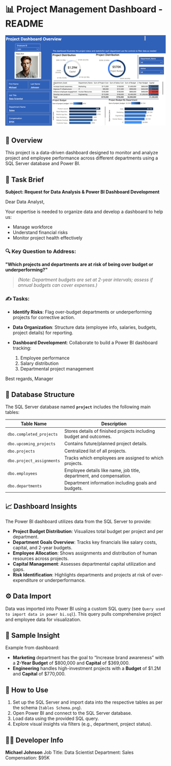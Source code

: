 # 📊 Project Management Dashboard - README
![alt text](img.png)
## 📁 Overview

This project is a data-driven dashboard designed to monitor and analyze project and employee performance across different departments using a SQL Server database and Power BI.

## 📑 Task Brief

**Subject: Request for Data Analysis & Power BI Dashboard Development**

Dear Data Analyst,

Your expertise is needed to organize data and develop a dashboard to help us:

* Manage workforce
* Understand financial risks
* Monitor project health effectively

### 🔍 Key Question to Address:

**"Which projects and departments are at risk of being over budget or underperforming?"**

> *(Note: Department budgets are set at 2-year intervals; assess if annual budgets can cover expenses.)*

### ✍️ Tasks:

* **Identify Risks**: Flag over-budget departments or underperforming projects for corrective action.
* **Data Organization**: Structure data (employee info, salaries, budgets, project details) for reporting.
* **Dashboard Development**: Collaborate to build a Power BI dashboard tracking:

  1. Employee performance
  2. Salary distribution
  3. Departmental project management

Best regards,
Manager

## 🧱 Database Structure

The SQL Server database named **`project`** includes the following main tables:

| Table Name                | Description                                                          |
| ------------------------- | -------------------------------------------------------------------- |
| `dbo.completed_projects`  | Stores details of finished projects including budget and outcomes.   |
| `dbo.upcoming_projects`   | Contains future/planned project details.                             |
| `dbo.projects`            | Centralized list of all projects.                                    |
| `dbo.project_assignments` | Tracks which employees are assigned to which projects.               |
| `dbo.employees`           | Employee details like name, job title, department, and compensation. |
| `dbo.departments`         | Department information including goals and budgets.                  |

## 📈 Dashboard Insights

The Power BI dashboard utilizes data from the SQL Server to provide:

* **Project Budget Distribution**: Visualizes total budget per project and per department.
* **Department Goals Overview**: Tracks key financials like salary costs, capital, and 2-year budgets.
* **Employee Allocation**: Shows assignments and distribution of human resources across projects.
* **Capital Management**: Assesses departmental capital utilization and gaps.
* **Risk Identification**: Highlights departments and projects at risk of over-expenditure or underperformance.

## ⚙️ Data Import

Data was imported into Power BI using a custom SQL query (see `Query used to import data in power bi.sql`). This query pulls comprehensive project and employee data for visualization.

## 🧪 Sample Insight

Example from dashboard:

* **Marketing** department has the goal to “Increase brand awareness” with a **2-Year Budget** of \$800,000 and **Capital** of \$369,000.
* **Engineering** handles high-investment projects with a **Budget** of \$1.2M and **Capital** of \$770,000.

## 📌 How to Use

1. Set up the SQL Server and import data into the respective tables as per the schema (`tables Schema.png`).
2. Open Power BI and connect to the SQL Server database.
3. Load data using the provided SQL query.
4. Explore visual insights via filters (e.g., department, project status).

## 👨‍💻 Developer Info

**Michael Johnson**
Job Title: Data Scientist
Department: Sales
Compensation: \$95K
